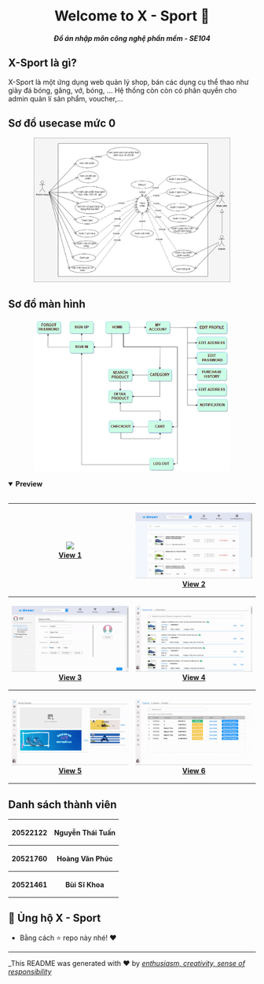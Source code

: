 <h1 align="center">Welcome to X - Sport 👋</h1>
<h5 align="center"> Đồ án nhập môn công nghệ phần mềm - SE104 </h5>

##  X-Sport là gì?
X-Sport là một ứng dụng web quản lý shop, bán các dụng cụ thể thao như giày đá bóng, găng, vớ, bóng, ... Hệ thống còn còn có phân quyền cho admin quản lí sản phẩm, voucher,...

##  Sơ đồ usecase mức 0
<p align="center">
  <img width="400" src="https://github.com/tuannt02/resource/blob/main/x-sport/img/01_usecase_level_0.png"/>
  
</p>

##  Sơ đồ màn hình
<p align="center">
  <img width="400" src="https://github.com/tuannt02/resource/blob/main/x-sport/img/02_sodolienketmanhinh.png"/>
  
</p>
<details open>
<summary><strong>Preview</strong></summary> <br>
<table style="width:100%">
<tr>
    <th> <p align="center">
       <img src="https://github.com/tuannt02/resource/blob/main/x-sport/gif/01.gif"><br>
       <a href="https://github.com/tuannt02/Clothnest">View 1</a>
    </p> </th>
    <th> <p align="center">
       <img src="https://github.com/tuannt02/resource/blob/main/x-sport/gif/02.gif"><br>
       <a href="https://github.com/tuannt02/Clothnest">View 2</a>
    </p> </th>
</tr>
<tr>
    <th> <p align="center">
       <img src="https://github.com/tuannt02/resource/blob/main/x-sport/gif/03.gif"><br>
       <a href="https://github.com/tuannt02/Clothnest">View 3</a>
    </p> </th>    
    <th> <p align="center">
       <img src="https://github.com/tuannt02/resource/blob/main/x-sport/gif/04.gif"><br>
       <a href="https://github.com/tuannt02/Clothnest">View 4</a>
    </p> </th>
 </tr>
 <tr>
    <th> <p align="center">
       <img src="https://github.com/tuannt02/resource/blob/main/x-sport/gif/05.gif"><br>
       <a href="https://github.com/tuannt02/Clothnest">View 5</a>
    </p> </th>    
    <th> <p align="center">
       <img src="https://github.com/tuannt02/resource/blob/main/x-sport/gif/06.gif"><br>
       <a href="https://github.com/tuannt02/Clothnest">View 6</a>
    </p> </th>
 </tr>
</table>
</details>

##  Danh sách thành viên
<table style="width:100%">
<tr>
    <th> <p align="center">
       20522122
    </p> </th>
    <th> <p align="center">
       Nguyễn Thái Tuấn
    </p> </th>
</tr>
<tr>
    <th> <p align="center">
       20521760
    </p> </th>
    <th> <p align="center">
       Hoàng Văn Phúc
    </p> </th>
</tr>
<tr>
    <th> <p align="center">
       20521461
    </p> </th>
    <th> <p align="center">
       Bùi Sĩ Khoa
    </p> </th>
</tr>

</table>

## 👊 Ủng hộ X - Sport
- Bằng cách ⭐️ repo này nhé! ❤️
---
_This README was generated with  ❤️  by _[enthusiasm, creativity, sense of responsibility](https://github.com/tuannt02/X-Sport)_

